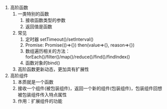 1. 高阶函数
   1. 一类特别的函数
      1. 接收函数类型的参数
      2. 返回值是函数
   2. 常见
      1. 定时器 setTimeout()/setInterval()
      2. Promise: Promise(()=>{}) then(value=>{}, reason=>{})
      3. 数组遍历相关的方法： forEach()/filter()/map()/reduce()/find()/findIndex()
      4. 函数对象的bind()
   3. 高阶函数更新动态，更加具有扩展性
2. 高阶组件
   1. 本质就是一个函数
   2. 接收一个组件(被包装组件)，返回一个新的组件(包装组件)，包装组件回想被包装组件传入特点属性
   3. 作用：扩展组件的功能